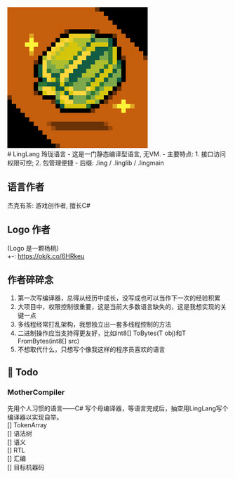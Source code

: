<div style="align: center">
<img src="./Docs/Logo/Logo-04.png" />
</div>
# LingLang 玲珑语言
- 这是一门静态编译型语言, 无VM.  
- 主要特点: 1. 接口访问权限可控; 2. 包管理便捷  
- 后缀: .ling / .linglib / .lingmain  

## 语言作者
杰克有茶: 游戏创作者, 擅长C#  

## Logo 作者
(Logo 是一颗杨桃)  
+-: https://okjk.co/6HRkeu  

## 作者碎碎念
1. 第一次写编译器，总得从经历中成长，没写成也可以当作下一次的经验积累  
2. 大项目中，权限控制很重要，这是当前大多数语言缺失的，这是我想实现的关键一点  
3. 多线程经常打乱架构，我想独立出一套多线程控制的方法  
4. 二进制操作应当支持得更友好，比如int8[] ToBytes(T obj)和T FromBytes<T>(int8[] src)
5. 不想取代什么，只想写个像我这样的程序员喜欢的语言

## 📔 Todo
### MotherCompiler
先用个人习惯的语言——C# 写个母编译器，等语言完成后，抽空用LingLang写个编译器以实现自举。  
[] TokenArray  
[] 语法树  
[] 语义  
[] RTL  
[] 汇编  
[] 目标机器码  
